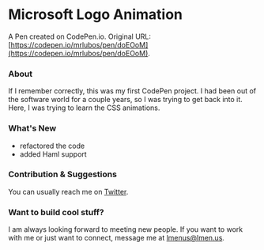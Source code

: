 # Microsoft Logo Animation

A Pen created on CodePen.io. Original URL: [https://codepen.io/mrlubos/pen/doEOoM](https://codepen.io/mrlubos/pen/doEOoM).

### About
If I remember correctly, this was my first CodePen project. I had been out of the software world for a couple years, so I was trying to get back into it. Here, I was trying to learn the CSS animations.

### What's New

- refactored the code
- added Haml support

### Contribution & Suggestions
You can usually reach me on [Twitter](https://www.twitter.com/lmenus).

### Want to build cool stuff?
I am always looking forward to meeting new people. If you want to work with me or just want to connect, message me at [lmenus@lmen.us](mailto:lmenus@lmen.us).
